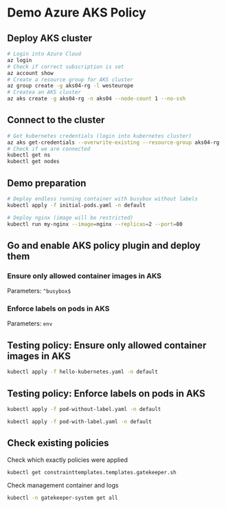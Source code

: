
# Demo Azure AKS Policy

## Deploy AKS cluster

```bash
# Login into Azure Cloud
az login
# Check if correct subscription is set
az account show
# Create a resource group for AKS cluster
az group create -g aks04-rg -l westeurope
# Createa an AKS cluster
az aks create -g aks04-rg -n aks04 --node-count 1 --no-ssh
```

## Connect to the cluster

```bash
# Get kubernetes credentials (login into kubernetes cluster)
az aks get-credentials --overwrite-existing --resource-group aks04-rg  --name aks04 --admin
# Check if we are connected
kubectl get ns
kubectl get nodes
```

## Demo preparation

```bash
# Deploy endless running container with busybox without labels
kubectl apply -f initial-pods.yaml -n default

# Deploy nginx (image will be restricted)
kubectl run my-nginx --image=nginx --replicas=2 --port=80
```

## Go and enable AKS policy plugin and deploy them

### Ensure only allowed container images in AKS

Parameters: `^busybox$`

### Enforce labels on pods in AKS

Parameters: `env`

## Testing policy: Ensure only allowed container images in AKS

```bash
kubectl apply -f hello-kubernetes.yaml -n default
```

## Testing policy: Enforce labels on pods in AKS

```bash
kubectl apply -f pod-without-label.yaml -n default
```

```bash
kubectl apply -f pod-with-label.yaml -n default
```

## Check existing policies

Check which exactly policies were applied

```bash
kubectl get constrainttemplates.templates.gatekeeper.sh 
```

Check management container and logs

```bash
kubectl -n gatekeeper-system get all
```
